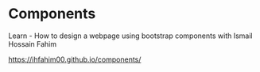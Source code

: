 # Components
Learn - How to design a webpage using bootstrap components with Ismail Hossain Fahim

https://ihfahim00.github.io/components/
